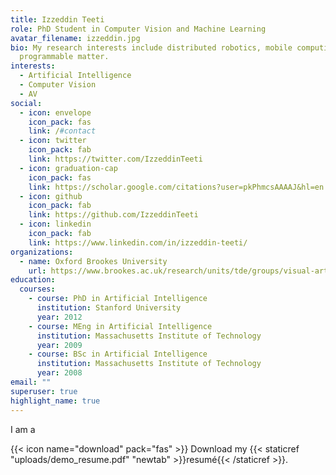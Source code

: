 ```yaml
---
title: Izzeddin Teeti
role: PhD Student in Computer Vision and Machine Learning
avatar_filename: izzeddin.jpg
bio: My research interests include distributed robotics, mobile computing and
  programmable matter.
interests:
  - Artificial Intelligence
  - Computer Vision
  - AV
social:
  - icon: envelope
    icon_pack: fas
    link: /#contact
  - icon: twitter
    icon_pack: fab
    link: https://twitter.com/IzzeddinTeeti
  - icon: graduation-cap
    icon_pack: fas
    link: https://scholar.google.com/citations?user=pkPhmcsAAAAJ&hl=en
  - icon: github
    icon_pack: fab
    link: https://github.com/IzzeddinTeeti
  - icon: linkedin
    icon_pack: fab
    link: https://www.linkedin.com/in/izzeddin-teeti/
organizations:
  - name: Oxford Brookes University
    url: https://www.brookes.ac.uk/research/units/tde/groups/visual-artificial-intelligence-laboratory/
education:
  courses:
    - course: PhD in Artificial Intelligence
      institution: Stanford University
      year: 2012
    - course: MEng in Artificial Intelligence
      institution: Massachusetts Institute of Technology
      year: 2009
    - course: BSc in Artificial Intelligence
      institution: Massachusetts Institute of Technology
      year: 2008
email: ""
superuser: true
highlight_name: true
---
```

I am a 

{{< icon name="download" pack="fas" >}} Download my {{< staticref "uploads/demo_resume.pdf" "newtab" >}}resumé{{< /staticref >}}.